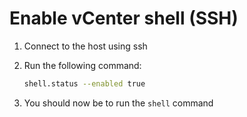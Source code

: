 # Enable vCenter shell (SSH)

1. Connect to the host using ssh
2. Run the following command:

    ```sh
    shell.status --enabled true
    ```

3. You should now be to run the `shell` command
